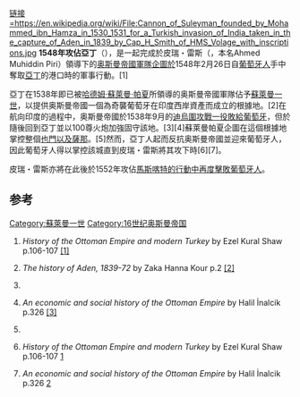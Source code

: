 [链接=<https://en.wikipedia.org/wiki/File:Cannon_of_Suleyman_founded_by_Mohammed_ibn_Hamza_in_1530_1531_for_a_Turkish_invasion_of_India_taken_in_the_capture_of_Aden_in_1839_by_Cap_H_Smith_of_HMS_Volage_with_inscriptions.jpg>](https://zh.wikipedia.org/wiki/File:Cannon_of_Suleyman_founded_by_Mohammed_ibn_Hamza_in_1530_1531_for_a_Turkish_invasion_of_India_taken_in_the_capture_of_Aden_in_1839_by_Cap_H_Smith_of_HMS_Volage_with_inscriptions.jpg "fig:链接=https://en.wikipedia.org/wiki/File:Cannon_of_Suleyman_founded_by_Mohammed_ibn_Hamza_in_1530_1531_for_a_Turkish_invasion_of_India_taken_in_the_capture_of_Aden_in_1839_by_Cap_H_Smith_of_HMS_Volage_with_inscriptions.jpg")
**1548年攻佔亞丁**（），是一起完成於皮瑞・雷斯（，本名Ahmed Muhiddin
Piri）領導下的[奥斯曼帝國軍隊企圖於](https://zh.wikipedia.org/wiki/奥斯曼帝國 "wikilink")1548年2月26日自[葡萄牙人](../Page/葡萄牙人.md "wikilink")手中奪取[亞丁](../Page/亞丁.md "wikilink")的港口時的軍事行動。\[1\]

亞丁在1538年即已被[哈德姆·蘇萊曼·帕夏](../Page/哈德姆·蘇萊曼·帕夏.md "wikilink")所領導的奥斯曼帝國軍隊佔予[蘇萊曼一世](../Page/苏莱曼一世_\(奥斯曼帝国\).md "wikilink")，以提供奥斯曼帝國一個為奇襲葡萄牙在印度西岸資產而成立的根據地。\[2\]在航向印度的過程中，奥斯曼帝國於1538年9月的[迪烏圍攻戰一役敗給葡萄牙](https://zh.wikipedia.org/wiki/迪烏圍攻戰 "wikilink")，但於隨後回到亞丁並以100尊火炮加強固守該地。\[3\]\[4\]蘇萊曼帕夏企圖在這個根據地掌控整個[也門以及](../Page/也门.md "wikilink")[薩那](https://zh.wikipedia.org/wiki/薩那 "wikilink")。\[5\]然而，亞丁人起而反抗奥斯曼帝國並迎來葡萄牙人，因此葡萄牙人得以掌控該城直到皮瑞・雷斯將其攻下時\[6\]\[7\]。

皮瑞・雷斯亦將在此後於1552年攻佔[馬斯喀特的行動中再度擊敗葡萄牙人](../Page/马斯喀特.md "wikilink")。

## 参考

<references/>

[Category:蘇萊曼一世](https://zh.wikipedia.org/wiki/Category:蘇萊曼一世 "wikilink")
[Category:16世纪奥斯曼帝国](https://zh.wikipedia.org/wiki/Category:16世纪奥斯曼帝国 "wikilink")

1.  *History of the Ottoman Empire and modern Turkey* by Ezel Kural Shaw
    p.106-107
    [\[1\]](https://books.google.com/books?id=UVmsI0P9RDUC&pg=PA107)

2.  *The history of Aden, 1839-72* by Zaka Hanna Kour p.2
    [\[2\]](https://books.google.com/books?id=KrsmNygcbNgC&pg=PA2)

3.
4.  *An economic and social history of the Ottoman Empire* by Halil
    İnalcik p.326
    [\[3\]](https://books.google.com/books?id=Ovg_RQlklU4C&pg=PA326)

5.
6.  *History of the Ottoman Empire and modern Turkey* by Ezel Kural Shaw
    p.106-107
    [1](http://books.google.com/books?id=UVmsI0P9RDUC&pg=PA107)

7.  *An economic and social history of the Ottoman Empire* by Halil
    İnalcik p.326
    [2](http://books.google.com/books?id=Ovg_RQlklU4C&pg=PA326)